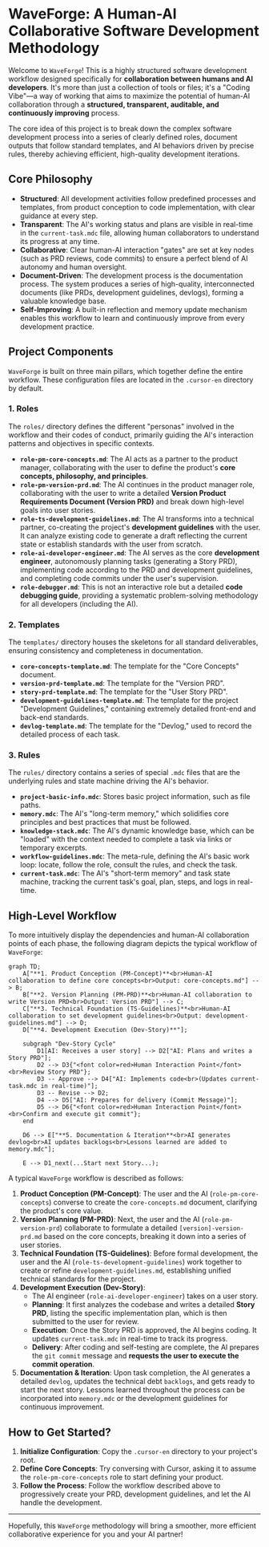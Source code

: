 # WaveForge: A Human-AI Collaborative Software Development Methodology

Welcome to `WaveForge`! This is a highly structured software development workflow designed specifically for **collaboration between humans and AI developers**. It's more than just a collection of tools or files; it's a "Coding Vibe"—a way of working that aims to maximize the potential of human-AI collaboration through a **structured, transparent, auditable, and continuously improving** process.

The core idea of this project is to break down the complex software development process into a series of clearly defined roles, document outputs that follow standard templates, and AI behaviors driven by precise rules, thereby achieving efficient, high-quality development iterations.

## Core Philosophy

- **Structured**: All development activities follow predefined processes and templates, from product conception to code implementation, with clear guidance at every step.
- **Transparent**: The AI's working status and plans are visible in real-time in the `current-task.mdc` file, allowing human collaborators to understand its progress at any time.
- **Collaborative**: Clear human-AI interaction "gates" are set at key nodes (such as PRD reviews, code commits) to ensure a perfect blend of AI autonomy and human oversight.
- **Document-Driven**: The development process is the documentation process. The system produces a series of high-quality, interconnected documents (like PRDs, development guidelines, devlogs), forming a valuable knowledge base.
- **Self-Improving**: A built-in reflection and memory update mechanism enables this workflow to learn and continuously improve from every development practice.

## Project Components

`WaveForge` is built on three main pillars, which together define the entire workflow. These configuration files are located in the `.cursor-en` directory by default.

### 1. Roles

The `roles/` directory defines the different "personas" involved in the workflow and their codes of conduct, primarily guiding the AI's interaction patterns and objectives in specific contexts.

- **`role-pm-core-concepts.md`**: The AI acts as a partner to the product manager, collaborating with the user to define the product's **core concepts, philosophy, and principles**.
- **`role-pm-version-prd.md`**: The AI continues in the product manager role, collaborating with the user to write a detailed **Version Product Requirements Document (Version PRD)** and break down high-level goals into user stories.
- **`role-ts-development-guidelines.md`**: The AI transforms into a technical partner, co-creating the project's **development guidelines** with the user. It can analyze existing code to generate a draft reflecting the current state or establish standards with the user from scratch.
- **`role-ai-developer-engineer.md`**: The AI serves as the core **development engineer**, autonomously planning tasks (generating a Story PRD), implementing code according to the PRD and development guidelines, and completing code commits under the user's supervision.
- **`role-debugger.md`**: This is not an interactive role but a detailed **code debugging guide**, providing a systematic problem-solving methodology for all developers (including the AI).

### 2. Templates

The `templates/` directory houses the skeletons for all standard deliverables, ensuring consistency and completeness in documentation.

- **`core-concepts-template.md`**: The template for the "Core Concepts" document.
- **`version-prd-template.md`**: The template for the "Version PRD".
- **`story-prd-template.md`**: The template for the "User Story PRD".
- **`development-guidelines-template.md`**: The template for the project "Development Guidelines," containing extremely detailed front-end and back-end standards.
- **`devlog-template.md`**: The template for the "Devlog," used to record the detailed process of each task.

### 3. Rules

The `rules/` directory contains a series of special `.mdc` files that are the underlying rules and state machine driving the AI's behavior.

- **`project-basic-info.mdc`**: Stores basic project information, such as file paths.
- **`memory.mdc`**: The AI's "long-term memory," which solidifies core principles and best practices that must be followed.
- **`knowledge-stack.mdc`**: The AI's dynamic knowledge base, which can be "loaded" with the context needed to complete a task via links or temporary excerpts.
- **`workflow-guidelines.mdc`**: The meta-rule, defining the AI's basic work loop: locate, follow the role, consult the rules, and check the task.
- **`current-task.mdc`**: The AI's "short-term memory" and task state machine, tracking the current task's goal, plan, steps, and logs in real-time.

## High-Level Workflow

To more intuitively display the dependencies and human-AI collaboration points of each phase, the following diagram depicts the typical workflow of `WaveForge`:

```mermaid
graph TD;
    A["**1. Product Conception (PM-Concept)**<br>Human-AI collaboration to define core concepts<br>Output: core-concepts.md"] --> B;
    B["**2. Version Planning (PM-PRD)**<br>Human-AI collaboration to write Version PRD<br>Output: Version PRD"] --> C;
    C["**3. Technical Foundation (TS-Guidelines)**<br>Human-AI collaboration to set development guidelines<br>Output: development-guidelines.md"] --> D;
    D["**4. Development Execution (Dev-Story)**"];

    subgraph "Dev-Story Cycle"
        D1[AI: Receives a user story] --> D2["AI: Plans and writes a Story PRD"];
        D2 --> D3{"<font color=red>Human Interaction Point</font><br>Review Story PRD"};
        D3 -- Approve --> D4["AI: Implements code<br>(Updates current-task.mdc in real-time)"];
        D3 -- Revise --> D2;
        D4 --> D5["AI: Prepares for delivery (Commit Message)"];
        D5 --> D6{"<font color=red>Human Interaction Point</font><br>Confirm and execute git commit"};
    end

    D6 --> E["**5. Documentation & Iteration**<br>AI generates devlog<br>AI updates backlogs<br>Lessons learned are added to memory.mdc"];

    E --> D1_next(...Start next Story...);
```

A typical `WaveForge` workflow is described as follows:

1.  **Product Conception (PM-Concept)**: The user and the AI (`role-pm-core-concepts`) converse to create the `core-concepts.md` document, clarifying the product's core value.
2.  **Version Planning (PM-PRD)**: Next, the user and the AI (`role-pm-version-prd`) collaborate to formulate a detailed `[version]-version-prd.md` based on the core concepts, breaking it down into a series of user stories.
3.  **Technical Foundation (TS-Guidelines)**: Before formal development, the user and the AI (`role-ts-development-guidelines`) work together to create or refine `development-guidelines.md`, establishing unified technical standards for the project.
4.  **Development Execution (Dev-Story)**:
    - The AI engineer (`role-ai-developer-engineer`) takes on a user story.
    - **Planning**: It first analyzes the codebase and writes a detailed **Story PRD**, listing the specific implementation plan, which is then submitted to the user for review.
    - **Execution**: Once the Story PRD is approved, the AI begins coding. It updates `current-task.mdc` in real-time to track its progress.
    - **Delivery**: After coding and self-testing are complete, the AI prepares the `git commit` message and **requests the user to execute the commit operation**.
5.  **Documentation & Iteration**: Upon task completion, the AI generates a detailed `devlog`, updates the technical debt `backlogs`, and gets ready to start the next story. Lessons learned throughout the process can be incorporated into `memory.mdc` or the development guidelines for continuous improvement.

## How to Get Started?

1.  **Initialize Configuration**: Copy the `.cursor-en` directory to your project's root.
2.  **Define Core Concepts**: Try conversing with Cursor, asking it to assume the `role-pm-core-concepts` role to start defining your product.
3.  **Follow the Process**: Follow the workflow described above to progressively create your PRD, development guidelines, and let the AI handle the development.

---

Hopefully, this `WaveForge` methodology will bring a smoother, more efficient collaborative experience for you and your AI partner!
